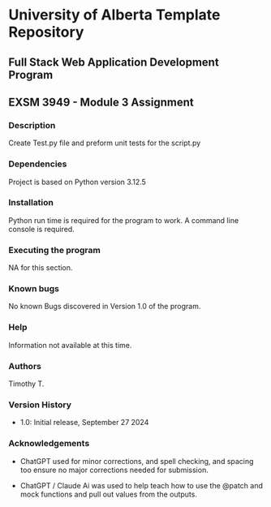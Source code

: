 # University of Alberta Template Repository

## Full Stack Web Application Development Program

## EXSM 3949 - Module 3 Assignment

### **Description**

Create Test.py file and preform unit tests for the script.py

### **Dependencies**

Project is based on Python version 3.12.5

### **Installation**

Python run time is required for the program to work.
A command line console is required.

### **Executing the program**

NA for this section.

### **Known bugs**

No known Bugs discovered in Version 1.0 of the program.

### **Help**

Information not available at this time.

### **Authors**

Timothy T.

### **Version History**

- 1.0: Initial release, September 27 2024

### **Acknowledgements**

- ChatGPT used for minor corrections, and spell checking, and spacing too ensure no major corrections needed for submission.

- ChatGPT / Claude Ai was used to help teach how to use the @patch and mock functions and pull out values from the outputs.
